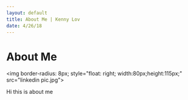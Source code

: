```yaml
---
layout: default
title: About Me | Kenny Lov
date: 4/26/18
---
```


# About Me

<img border-radius: 8px; style="float: right; width:80px;height:115px;" src="linkedin pic.jpg">

Hi this is about me 
